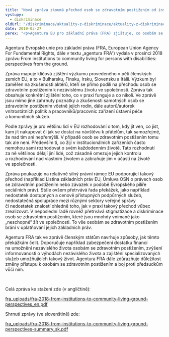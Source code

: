 ```yaml
---
title: "Nová zpráva zkoumá přechod osob se zdravotním postižením od institucionální péče k nezávislému životu"
vystupy:
  - diskriminace
oldUrl: "/diskriminace/aktuality-z-diskriminace/aktuality-z-diskriminace-2019/nova-zprava-zkouma-prechod-osob-se-zdravotnim-postizenim-od-institucionalni-pece-k-nezav/"
date: 2019-03-27
perex: "<p>Agentura EU pro základní práva (FRA) zjišťuje, co osobám se zdravotním postižením pomáhá s přechodem k nezávislému životu a jakým překážkám při tom čelí.</p>"
---
```


<!-- imported from the old website -->

<p>Agentura Evropské unie pro základní práva (FRA, European Union Agency For Fundamental Rights, dále v textu „agentura FRA“) vydala v prosinci 2018 zprávu From institutions to community living for persons with disabilities: perspectives from the ground. </p><p>Zpráva mapuje klíčová zjištění výzkumu provedeného v pěti členských zemích EU, a to v Bulharsku, Finsku, Irsku, Slovensku a Itálii. Výzkum byl zaměřen na zkušenosti aktérů, kteří se přímo podílí na přechodu osob se zdravotním postižením k nezávislému životu ve společnosti. Zpráva tak obsahuje konkrétní zjištění toho, co v praxi funguje a co nikoli. Ve zprávě jsou mimo jiné zahrnuty poznatky a zkušenosti samotných osob se zdravotním postižením včetně jejich rodin, dále autorů/autorek vnitrostátních politik a pracovníků/pracovnic zařízení ústavní péče a komunitních služeb.</p><p>Podle zprávy je pro většinu lidí v EU rozhodování o tom, kdy jít ven, co jíst, kam jít nakupovat či jak se dostat na návštěvu k přátelům, tak samozřejmé, že nad tím ani nepřemýšlí. V případě osob se zdravotním postižením tomu tak ale není. Především ti, co žijí v institucionálních zařízeních často nemohou sami rozhodovat o svém každodenním životě. Tato rozhodnutí za ně většinou dělají jiní lidé, což zásadně omezuje jejich kontrolu a rozhodování nad vlastním životem a zabraňuje jim v účasti na životě ve společnosti. </p><p>Zpráva poukazuje na relativně silný právní rámec EU podporující takový přechod (například Listina základních práv EU, Úmluva OSN o právech osob se zdravotním postižením nebo závazek v podobě Evropského pilíře sociálních práv). Stále ovšem přetrvává řada překážek, jako například nedostatek dostupných a cenově přístupných podpůrných služeb, nedostatečná spolupráce mezi různými sektory veřejné správy či nedostatek znalostí ohledně toho, jak v praxi takový přechod vůbec zrealizovat. V neposlední řadě rovněž přetrvává stigmatizace a diskriminace osob se zdravotním postižením, které jsou mnohdy vnímané jako „neschopné“ žít ve společnosti. To vše osobám se zdravotním postižením brání v uplatňování jejich základních práv.</p><p>Agentura FRA tak ve zprávě členským státům navrhuje způsoby, jak těmto překážkám čelit. Doporučuje například zabezpečení dostatku financí na umožnění nezávislého života osobám se zdravotním postižením, zvýšení informovanosti o výhodách nezávislého života a zajištění specializovaných služeb umožňujících takový život. Agentura FRA dále zdůrazňuje důležitost změny přístupu k osobám se zdravotním postižením a boj proti předsudkům vůči nim.</p><p> </p><p>Celá zpráva ke stažení zde (v angličtině):</p><p><a href="https://fra.europa.eu/sites/default/files/fra_uploads/fra-2018-from-institutions-to-community-living-ground-perspectives_en.pdf" target="_blank">fra_uploads/fra-2018-from-institutions-to-community-living-ground-perspectives_en.pdf</a></p><p>Shrnutí zprávy (ve slovenštině) zde:</p><p><a href="https://fra.europa.eu/sites/default/files/fra_uploads/fra-2018-from-institutions-to-community-living-ground-perspectives-summary_sk.pdf" target="_blank">fra_uploads/fra-2018-from-institutions-to-community-living-ground-perspectives-summary_sk.pdf</a></p>
